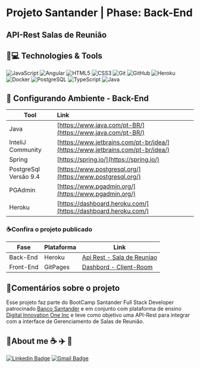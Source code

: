 # Projeto Santander | Phase: Back-End

## API-Rest Salas de Reunião

## 🚀💻 Technologies & Tools

![JavaScript](https://img.shields.io/badge/-JavaScript-black?style=flat-square&logo=javascript) ![Angular](https://img.shields.io/badge/-Angular-red?style=flat-square&logo=angular) ![HTML5](https://img.shields.io/badge/-HTML5-E34F26?style=flat-square&logo=html5&logoColor=white)  ![CSS3](https://img.shields.io/badge/-CSS3-1572B6?style=flat-square&logo=css3)  ![Git](https://img.shields.io/badge/-Git-black?style=flat-square&logo=git)  ![GitHub](https://img.shields.io/badge/-GitHub-181717?style=flat-square&logo=github)
![Heroku](https://img.shields.io/badge/-Heroku-430098?style=flat-square&logo=heroku) ![Docker](https://img.shields.io/badge/-Docker-black?style=flat-square&logo=docker) ![PostgreSQL](https://img.shields.io/badge/-PostgreSQL-gold?style=flat-square&logo=postgresql) ![TypeScript](https://img.shields.io/badge/-TypeScript-black?style=flat-square&logo=typescript) ![Java](https://img.shields.io/badge/-Java-red?style=flat-square&logo=java)

## :pencil: Configurando Ambiente - Back-End

| Tool                  | Link                                                         |
| --------------------- | :----------------------------------------------------------- |
| Java                  | [https://www.java.com/pt-BR/](https://www.java.com/pt-BR/)   |
| InteliJ Community     | [https://www.jetbrains.com/pt-br/idea/](https://www.jetbrains.com/pt-br/idea/) |
| Spring                | [https://spring.io/](https://spring.io/)                     |
| PostgreSql Versão 9.4 | [https://www.postgresql.org/](https://www.postgresql.org/)   |
| PGAdmin               | [https://www.pgadmin.org/](https://www.pgadmin.org/)         |
| Heroku                | [https://dashboard.heroku.com/](https://dashboard.heroku.com/) |

### :coffee:Confira o projeto publicado

| Fase      | Plataforma | Link                                                         |
| --------- | ---------- | ------------------------------------------------------------ |
| Back-End  | Heroku     | [Api Rest - Sala de Reuniao](https://saladereuniao-api.herokuapp.com/api/v1/rooms) |
| Front-End | GitPages   | [Dashbord - Client-Room](https://flaviohnm.github.io/client-room/rooms) |

## :pencil:Comentários sobre o projeto

Esse projeto faz parte do BootCamp Santander Full Stack Developer patrocinado [Banco Santander](https://www.santander.com.br/) e em conjunto com plataforma de ensino [Digital Innovation One Inc](https://digitalinnovation.one/) e teve como objetivo uma API-Rest para integrar com a interface de Gerenciamento de Salas de Reunião.

## :man:About me  :coffee: :airplane: :ticket: 

[![Linkedin Badge](https://img.shields.io/badge/-flaviohnm-blue?style=flat-square&logo=Linkedin&logoColor=white&link=https://www.linkedin.com/in/flaviohnm/)](https://www.linkedin.com/in/flaviohnm/)   [![Gmail Badge](https://img.shields.io/badge/-flaviohnm@gmail.com-c14438?style=flat-square&logo=Gmail&logoColor=white&link=mailto:flaviohnm@gmail.com)](mailto:flaviohnm@gmail.com)
